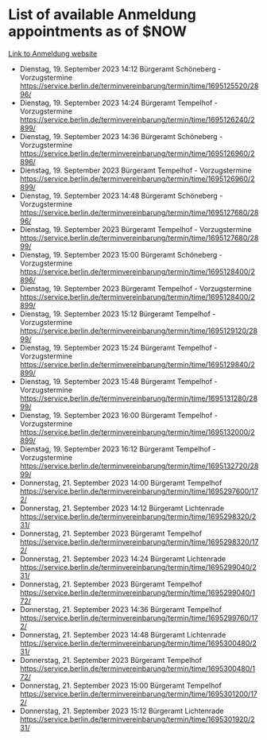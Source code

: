 # List of available Anmeldung appointments as of $NOW
[Link to Anmeldung website](https://service.berlin.de/terminvereinbarung/termin/tag.php?termin=1&anliegen[]=120686&dienstleisterlist=122210,122217,327316,122219,327312,122227,327314,122231,327346,122243,327348,122254,122252,329742,122260,329745,122262,329748,122271,327278,122273,327274,122277,327276,330436,122280,327294,122282,327290,122284,327292,122291,327270,122285,327266,122286,327264,122296,327268,150230,329760,122297,327286,122294,327284,122312,329763,122314,329775,122304,327330,122311,327334,122309,327332,317869,122281,327352,122279,329772,122283,122276,327324,122274,327326,122267,329766,122246,327318,122251,327320,122257,327322,122208,327298,122226,327300&herkunft=http%3A%2F%2Fservice.berlin.de%2Fdienstleistung%2F120686%2F)
- Dienstag, 19. September 2023 14:12 Bürgeramt Schöneberg - Vorzugstermine https://service.berlin.de/terminvereinbarung/termin/time/1695125520/2896/
- Dienstag, 19. September 2023 14:24 Bürgeramt Tempelhof - Vorzugstermine https://service.berlin.de/terminvereinbarung/termin/time/1695126240/2899/
- Dienstag, 19. September 2023 14:36 Bürgeramt Schöneberg - Vorzugstermine https://service.berlin.de/terminvereinbarung/termin/time/1695126960/2896/
- Dienstag, 19. September 2023  Bürgeramt Tempelhof - Vorzugstermine https://service.berlin.de/terminvereinbarung/termin/time/1695126960/2899/
- Dienstag, 19. September 2023 14:48 Bürgeramt Schöneberg - Vorzugstermine https://service.berlin.de/terminvereinbarung/termin/time/1695127680/2896/
- Dienstag, 19. September 2023  Bürgeramt Tempelhof - Vorzugstermine https://service.berlin.de/terminvereinbarung/termin/time/1695127680/2899/
- Dienstag, 19. September 2023 15:00 Bürgeramt Schöneberg - Vorzugstermine https://service.berlin.de/terminvereinbarung/termin/time/1695128400/2896/
- Dienstag, 19. September 2023  Bürgeramt Tempelhof - Vorzugstermine https://service.berlin.de/terminvereinbarung/termin/time/1695128400/2899/
- Dienstag, 19. September 2023 15:12 Bürgeramt Tempelhof - Vorzugstermine https://service.berlin.de/terminvereinbarung/termin/time/1695129120/2899/
- Dienstag, 19. September 2023 15:24 Bürgeramt Tempelhof - Vorzugstermine https://service.berlin.de/terminvereinbarung/termin/time/1695129840/2899/
- Dienstag, 19. September 2023 15:48 Bürgeramt Tempelhof - Vorzugstermine https://service.berlin.de/terminvereinbarung/termin/time/1695131280/2899/
- Dienstag, 19. September 2023 16:00 Bürgeramt Tempelhof - Vorzugstermine https://service.berlin.de/terminvereinbarung/termin/time/1695132000/2899/
- Dienstag, 19. September 2023 16:12 Bürgeramt Tempelhof - Vorzugstermine https://service.berlin.de/terminvereinbarung/termin/time/1695132720/2899/
- Donnerstag, 21. September 2023 14:00 Bürgeramt Tempelhof https://service.berlin.de/terminvereinbarung/termin/time/1695297600/172/
- Donnerstag, 21. September 2023 14:12 Bürgeramt Lichtenrade https://service.berlin.de/terminvereinbarung/termin/time/1695298320/231/
- Donnerstag, 21. September 2023  Bürgeramt Tempelhof https://service.berlin.de/terminvereinbarung/termin/time/1695298320/172/
- Donnerstag, 21. September 2023 14:24 Bürgeramt Lichtenrade https://service.berlin.de/terminvereinbarung/termin/time/1695299040/231/
- Donnerstag, 21. September 2023  Bürgeramt Tempelhof https://service.berlin.de/terminvereinbarung/termin/time/1695299040/172/
- Donnerstag, 21. September 2023 14:36 Bürgeramt Tempelhof https://service.berlin.de/terminvereinbarung/termin/time/1695299760/172/
- Donnerstag, 21. September 2023 14:48 Bürgeramt Lichtenrade https://service.berlin.de/terminvereinbarung/termin/time/1695300480/231/
- Donnerstag, 21. September 2023  Bürgeramt Tempelhof https://service.berlin.de/terminvereinbarung/termin/time/1695300480/172/
- Donnerstag, 21. September 2023 15:00 Bürgeramt Tempelhof https://service.berlin.de/terminvereinbarung/termin/time/1695301200/172/
- Donnerstag, 21. September 2023 15:12 Bürgeramt Lichtenrade https://service.berlin.de/terminvereinbarung/termin/time/1695301920/231/
